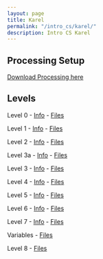 ```yaml
---
layout: page
title: Karel
permalink: "/intro_cs/karel/"
description: Intro CS Karel
---
```


## Processing Setup

[Download Processing here](https://processing.org/download/)

## Levels

Level 0  - [Info](0) - [Files](/public/files/karel/0.zip)

Level 1  - [Info](1) - [Files](/public/files/karel/1.zip)

Level 2  - [Info](2) - [Files](/public/files/karel/2.zip)

Level 3a  - [Info](3a) - [Files](/public/files/karel/3a.zip)

Level 3  - [Info](3) - [Files](/public/files/karel/3.zip)

Level 4  - [Info](4) - [Files](/public/files/karel/4.zip)

Level 5  - [Info](5) - [Files](/public/files/karel/5.zip)

Level 6  - [Info](6) - [Files](/public/files/karel/6.zip)

Level 7  - [Info](7) - [Files](/public/files/karel/7.zip)

Variables - [Files](/public/files/karel/Variables.zip)

Level 8  - [Files](/public/files/karel/8.zip)